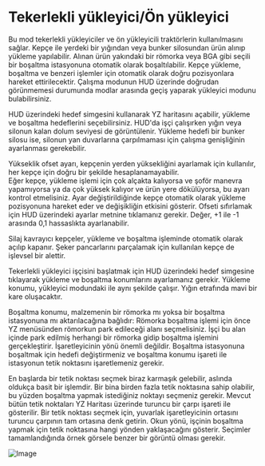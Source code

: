 # Tekerlekli yükleyici/Ön yükleyici


Bu mod tekerlekli yükleyiciler ve ön yükleyicili traktörlerin kullanılmasını sağlar. 
Kepçe ile yerdeki bir yığından veya bunker silosundan ürün alınıp yükleme yapılabilir.
Alınan ürün yakındaki bir römorka veya BGA gibi seçili bir boşaltma istasyonuna otomatik olarak boşaltılabilir. 
Kepçe yükleme, boşaltma ve benzeri işlemler için otomatik olarak doğru pozisyonlara hareket ettirilecektir.
Çalışma modunun HUD üzerinde doğrudan görünmemesi durumunda modlar arasında geçiş yaparak yükleyici modunu bulabilirsiniz.

HUD üzerindeki hedef simgesini kullanarak YZ haritasını açabilir, yükleme ve boşaltma hedeflerini seçebilirsiniz. 
HUD'da işçi çalışırken yığın veya silonun kalan dolum seviyesi de görüntülenir.
Yükleme hedefi bir bunker silosu ise, silonun yan duvarlarına çarpılmaması için çalışma genişliğinin ayarlanması gerekebilir.

Yükseklik ofset ayarı, kepçenin yerden yüksekliğini ayarlamak için kullanılır, her kepçe için doğru bir şekilde hesaplanamayabilir.  
Eğer kepçe, yükleme işlemi için çok alçakta kalıyorsa ve şoför manevra yapamıyorsa ya da çok yüksek kalıyor ve ürün yere dökülüyorsa, bu ayarı kontrol etmelisiniz.
Ayar değiştirildiğinde kepçe otomatik olarak yükleme pozisyonuna hareket eder ve değişikliğin etkisini gösterir. 
Ofseti sıfırlamak için HUD üzerindeki ayarlar metnine tıklamanız gerekir. Değer, +1 ile -1 arasında 0,1 hassaslıkta ayarlanabilir.

Silaj kavrayıcı kepçeler, yükleme ve boşaltma işleminde otomatik olarak açılıp kapanır. 
Şeker pancarlarını parçalamak için kullanılan kepçe de işlevsel bir alettir.



Tekerlekli yükleyici işçisini başlatmak için HUD üzerindeki hedef simgesine tıklayarak yükleme ve boşaltma konumlarını ayarlamanız gerekir.
Yükleme konumu, yükleyici modundaki ile aynı şekilde çalışır. Yığın etrafında mavi bir kare oluşacaktır.

Boşaltma konumu, malzemenin bir römorka mı yoksa bir boşaltma istasyonuna mı aktarılacağına bağlıdır:
Römorka boşaltma işlemi için önce YZ menüsünden römorkun park edileceği alanı seçmelisiniz.
İşçi bu alan içinde park edilmiş herhangi bir römorka gidip boşaltma işlemini gerçekleştirir. İşaretleyicinin yönü önemli değildir.
Boşaltma istasyonuna boşaltmak için hedefi değiştirmeniz ve boşaltma konumu işareti ile istasyonun tetik noktasını işaretlemeniz gerekir.



En başlarda bir tetik noktası seçmek biraz karmaşık gelebilir, aslında oldukça basit bir işlemdir.
Bir bina birden fazla tetik noktasına sahip olabilir, bu yüzden boşaltma yapmak istediğiniz noktayı seçmeniz gerekir.
Mevcut bütün tetik noktaları YZ Haritası üzerinde turuncu bir çarpı işareti ile gösterilir.
Bir tetik noktası seçmek için, yuvarlak işaretleyicinin ortasını turuncu çarpının tam ortasına denk getirin.
Okun yönü, işçinin boşaltma yapmak için tetik noktasına hangi yönden yaklaşacağını gösterir.
Seçimler tamamlandığında örnek görsele benzer bir görüntü olması gerekir.


![Image](/home/runner/work/CourseplayHelp/CourseplayHelp/shovelloadertrigger_0_0_830_610.png)

